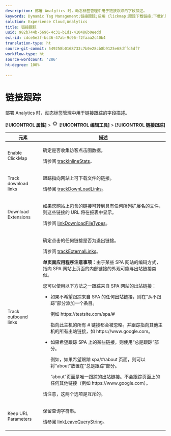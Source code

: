 ```yaml
---
description: 部署 Analytics 时，动态标签管理中用于链接跟踪的字段描述。
keywords: Dynamic Tag Management;链接跟踪;启用 Clickmap;跟踪下载链接;下载扩展;跟踪出站链接;保留 URL 参数
solution: Experience Cloud,Analytics
title: 链接跟踪
uuid: 982b744b-5696-4c31-b1d1-410486b0eedd
exl-id: cdce5e3f-bc36-47ab-9c96-f2faaa2c40b4
translation-type: ht
source-git-commit: 549258b0168733c7b0e28cb8b9125e68dffd5df7
workflow-type: ht
source-wordcount: '286'
ht-degree: 100%

---
```


# 链接跟踪

部署 Analytics 时，动态标签管理中用于链接跟踪的字段描述。

**[!UICONTROL 属性]** > ![齿轮图标](assets/settings_gear.png) **[!UICONTROL 编辑工具]** > **[!UICONTROL 链接跟踪]**

<table id="table_F23FB0B284E74B66A107B1D69D22A51C">
 <thead>
  <tr>
   <th colname="col1" class="entry"> 元素 </th>
   <th colname="col2" class="entry"> 描述 </th>
  </tr> 
 </thead>
 <tbody> 
  <tr> 
   <td colname="col1"> Enable ClickMap </td>
   <td colname="col2"> <p>确定是否收集访客点击图数据。 </p> <p>请参阅 <a href="../../../vars/config-vars/trackinlinestats.md">trackInlineStats</a>。 </p> </td>
  </tr>
  <tr>
   <td colname="col1"> Track download links </td>
   <td colname="col2"> <p>跟踪指向网站上可下载文件的链接。 </p> <p>请参阅 <a href="../../../vars/config-vars/trackdownloadlinks.md">trackDownLoadLinks</a>。</p> </td>
  </tr> 
  <tr> 
   <td colname="col1"> Download Extensions </td> 
   <td colname="col2"> <p>如果您网站上包含的链接可转到具有任何所列扩展名的文件，则这些链接的 URL 将在报表中显示。 </p>请参阅 <a href="../../../vars/config-vars/linkdownloadfiletypes.md">linkDownloadFileTypes</a>。 </p> </td>
  </tr>
  <tr> 
   <td colname="col1"> Track outbound links </td>
   <td colname="col2"> <p>确定点击的任何链接是否为退出链接。 </p> <p>请参阅 <a href="../../../vars/config-vars/trackexternallinks.md">trackExternalLinks</a>。 </p> <p><b>单页面应用程序注意事项：</b>由于某些 SPA 网站的编码方式，指向 SPA 网站上页面的内部链接的外观可能与出站链接类似。 </p> <p>您可以使用以下方法之一跟踪来自 SPA 网站的出站链接： </p>
    <ul id="ul_A4179633ED0644C3BA5F548A58CA4EC9">
     <li id="li_1959FBF14E42469FA8724B37EB58BC54"> <p>如果不希望跟踪来自 SPA 的任何出站链接，则在“<span class="wintitle">从不跟踪</span>”部分添加一个条目。 </p> <p>例如 <span class="filepath">https://testsite.com/spa/#</span> </p> <p>指向此主机的所有 # 链接都会被忽略。并跟踪指向其他主机的所有出站链接，如 <span class="filepath">https://www.google.com</span>。 </p> </li>
     <li id="li_37DD4D37887243FB928C9C04ACE9D39E"> <p>如果希望跟踪 SPA 上的某些链接，则使用“<span class="wintitle">总是跟踪</span>”部分。 </p> <p>例如，如果希望跟踪 <span class="filepath">spa/#/about</span> 页面，则可以将“about”放置在“<span class="wintitle">总是跟踪</span>”部分。 </p> <p>“about”页面是唯一跟踪的出站链接。不会跟踪页面上的任何其他链接（例如 <span class="filepath">https://www.google.com</span>）。 </p> </li>
    </ul> <p>请注意，这两个选项是互斥的。 </p> </td> 
  </tr>
  <tr>
   <td colname="col1"> Keep URL Parameters </td>
   <td colname="col2"> <p>保留查询字符串。 </p> <p>请参阅 <a href="../../../vars/config-vars/linkleavequerystring.md">linkLeaveQueryString</a>。 </p> </td>
  </tr>
 </tbody>
</table>
